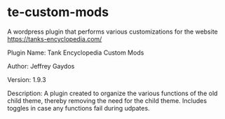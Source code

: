 # te-custom-mods

A wordpress plugin that performs various customizations for the website https://tanks-encyclopedia.com/

Plugin Name: Tank Encyclopedia Custom Mods

Author: Jeffrey Gaydos

Version: 1.9.3


Description: A plugin created to organize the various functions of the old child theme, thereby removing the need for the child theme. Includes toggles in case any functions fail during udpates.
